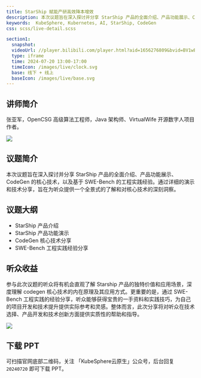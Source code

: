 ```yaml
---
title: StarShip 赋能产研高效降本增效
description: 本次议题旨在深入探讨并分享 StarShip 产品的全面介绍、产品功能展示、CodeGen 的核心技术，以及基于 SWE-Bench 的工程实践经验。
keywords:  KubeSphere, Kubernetes, AI, StarShip, CodeGen
css: scss/live-detail.scss

section1:
  snapshot: 
  videoUrl: //player.bilibili.com/player.html?aid=1656276809&bvid=BV1wE421w755&cid=1623666343&page=1&high_quality=1
  type: iframe
  time: 2024-07-20 13:00-17:00
  timeIcon: /images/live/clock.svg
  base: 线下 + 线上
  baseIcon: /images/live/base.svg
---
```


## 讲师简介

张亚军，OpenCSG 高级算法工程师，Java 架构师、VirtualWife 开源数字人项目作者。

![](https://pek3b.qingstor.com/kubesphere-community/images/meetup-shanghai-20240720-zhangyajun.jpg)

## 议题简介

本次议题旨在深入探讨并分享 StarShip 产品的全面介绍、产品功能展示、CodeGen 的核心技术，以及基于 SWE-Bench 的工程实践经验。通过详细的演示和技术分享，旨在为听众提供一个全景式的了解和对核心技术的深刻洞察。

## 议题大纲

- StarShip 产品介绍
- StarShip 产品功能演示
- CodeGen 核心技术分享
- SWE-Bench 工程实践经验分享

## 听众收益

参与此次议题的听众将有机会直观了解 Starship 产品的独特价值和应用场景，深度理解 codegen 核心技术的内在原理及其应用方式。更重要的是，通过 SWE-Bench 工程实践的经验分享，听众能够获得宝贵的一手资料和实践技巧，为自己的项目开发和技术提升提供实际参考和灵感。整体而言，此次分享将对听众在技术选择、产品开发和技术创新方面提供实质性的帮助和指导。

![](https://pek3b.qingstor.com/kubesphere-community/images/meetup-shanghai-20240720-poster-zhangyajun.png)

## 下载 PPT

可扫描官网底部二维码，关注 「KubeSphere云原生」公众号，后台回复 `20240720` 即可下载 PPT。
